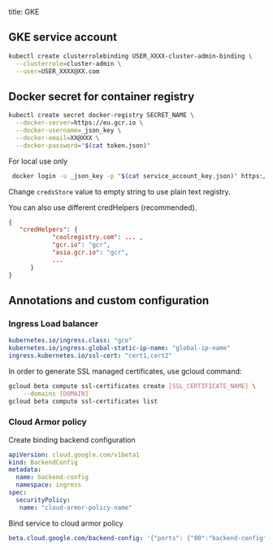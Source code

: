 title: GKE

## GKE service account

``` bash
kubectl create clusterrolebinding USER_XXXX-cluster-admin-binding \
  --clusterrole=cluster-admin \
  --user=USER_XXXX@XX.com
```

## Docker secret for container registry

``` bash
kubectl create secret docker-registry SECRET_NAME \
  --docker-server=https://eu.gcr.io \
  --docker-username=_json_key \
  --docker-email=XX@XXX \
  --docker-password="$(cat token.json)"
```

For local use only

``` bash
 docker login -u _json_key -p "$(cat service_account_key.json)" https://eu.gcr.io
```

Change `credsStore` value to empty string to use plain text registry.

You can also use different credHelpers (recommended).

``` json
{
   "credHelpers": {
            "coolregistry.com": ... ,
            "gcr.io": "gcr",
            "asia.gcr.io": "gcr",
            ...
      }
}
```

## Annotations and custom configuration

### Ingress Load balancer

```yaml
kubernetes.io/ingress.class: "gce"
kubernetes.io/ingress.global-static-ip-name: "global-ip-name"
ingress.kubernetes.io/ssl-cert: "cert1,cert2"
```

In order to generate SSL managed certificates, use gcloud command:

```sh
gcloud beta compute ssl-certificates create [SSL_CERTIFICATE_NAME] \
    --domains [DOMAIN]
gcloud beta compute ssl-certificates list
```

### Cloud Armor policy

Create binding backend configuration

```yaml
apiVersion: cloud.google.com/v1beta1
kind: BackendConfig
metadata:
  name: backend-config
  namespace: ingress
spec:
  securityPolicy:
   name: "cloud-armor-policy-name"
```

Bind service to cloud armor policy

```yaml
beta.cloud.google.com/backend-config: '{"ports": {"80":"backend-config"}}'
```


